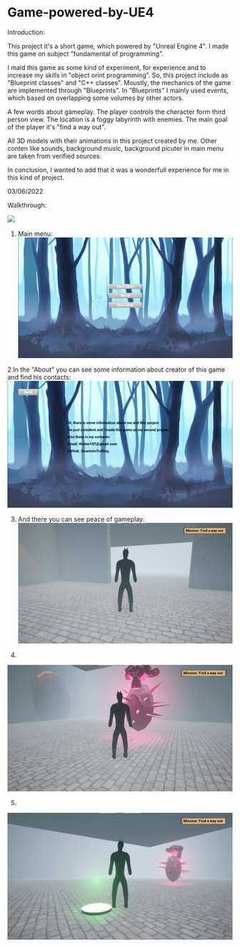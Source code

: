 # Game-powered-by-UE4
Introduction:

This project it's a short game, which powered by "Unreal Engine 4". I made this game on subject “fundamental of programming”.

I maid this game as some kind of experiment, for experience and to increase my skills in "object orint programming". So, this project include as "Blueprint classes" and "C++ classes". Moustly, the mechanics of the game are implemented through "Blueprints". In "Blueprints" I mainly used events, which based on overlapping some volumes by other actors.

A few words about gameplay. The player controls the cheracter form third person view. The location is a foggy labyrinth with enemies. The main goal of the player it's "find a way out".

All 3D models with their animations in this project created by me. Other conten like sounds, background music, background picuter in main menu are taken from verified sources.

In conclusion, I wanted to add that it was a wonderfull experience for me in this kind of project.

03/06/2022

Walkthrough:

![](Screen's/WalkingthroughtShort.gif)

1. Main menu:
![](Screen's/menu.png)

2.In the "About" you can see some information about creator of this game and find his contacts:
![](Screen's/about.png)

3. And there you can see peace of gameplay:
![](Screen's/gameplay1.png)

4.
![](Screen's/gameplay2.png)

5.
![](Screen's/gameplay5.png)
